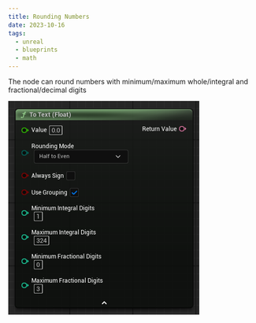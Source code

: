 ```yaml
---
title: Rounding Numbers
date: 2023-10-16
tags:
  - unreal
  - blueprints
  - math
---
```


The node can round numbers with minimum/maximum whole/integral and fractional/decimal digits

![](attachments/Pasted%20image%2020250613110259.png)